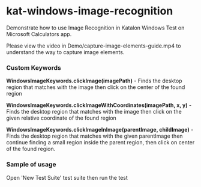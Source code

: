 # kat-windows-image-recognition
Demonstrate how to use Image Recognition in Katalon Windows Test on Microsoft Calculators app.

Please view the video in Demo/capture-image-elements-guide.mp4 to understand the way to capture image elements.

### Custom Keywords

**WindowsImageKeywords.clickImage(imagePath)** - Finds the desktop region that matches with the image then click on the center of the found region

**WindowsImageKeywords.clickImageWithCoordinates(imagePath, x, y)** - Finds the desktop region that matches with the image then click on the given relative coordinate of the found region

**WindowsImageKeywords.clickImageInImage(parentImage, childImage)** - Finds the desktop region that matches with the given parentImage then continue finding a small region inside the parent region, then click on center of the found region.

### Sample of usage

Open 'New Test Suite' test suite then run the test
